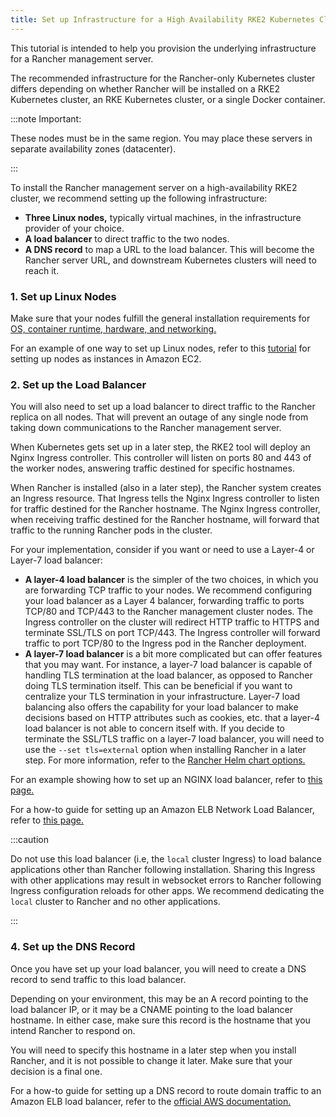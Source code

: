 ```yaml
---
title: Set up Infrastructure for a High Availability RKE2 Kubernetes Cluster
---
```


<head> 
  <link rel="canonical" href="https://ranchermanager.docs.rancher.com/how-to-guides/new-user-guides/infrastructure-setup/ha-rke2-kubernetes-cluster"/>
</head>

This tutorial is intended to help you provision the underlying infrastructure for a Rancher management server.

The recommended infrastructure for the Rancher-only Kubernetes cluster differs depending on whether Rancher will be installed on a RKE2 Kubernetes cluster, an RKE Kubernetes cluster, or a single Docker container.

:::note Important:

These nodes must be in the same region. You may place these servers in separate availability zones (datacenter).

:::

To install the Rancher management server on a high-availability RKE2 cluster, we recommend setting up the following infrastructure:

- **Three Linux nodes,** typically virtual machines, in the infrastructure provider of your choice.
- **A load balancer** to direct traffic to the two nodes.
- **A DNS record** to map a URL to the load balancer. This will become the Rancher server URL, and downstream Kubernetes clusters will need to reach it.

### 1. Set up Linux Nodes

Make sure that your nodes fulfill the general installation requirements for [OS, container runtime, hardware, and networking.](../../../pages-for-subheaders/installation-requirements.md)

For an example of one way to set up Linux nodes, refer to this [tutorial](nodes-in-amazon-ec2.md) for setting up nodes as instances in Amazon EC2.

### 2. Set up the Load Balancer

You will also need to set up a load balancer to direct traffic to the Rancher replica on all nodes. That will prevent an outage of any single node from taking down communications to the Rancher management server.

When Kubernetes gets set up in a later step, the RKE2 tool will deploy an Nginx Ingress controller. This controller will listen on ports 80 and 443 of the worker nodes, answering traffic destined for specific hostnames.

When Rancher is installed (also in a later step), the Rancher system creates an Ingress resource. That Ingress tells the Nginx Ingress controller to listen for traffic destined for the Rancher hostname. The Nginx Ingress controller, when receiving traffic destined for the Rancher hostname, will forward that traffic to the running Rancher pods in the cluster.

For your implementation, consider if you want or need to use a Layer-4 or Layer-7 load balancer:

- **A layer-4 load balancer** is the simpler of the two choices, in which you are forwarding TCP traffic to your nodes. We recommend configuring your load balancer as a Layer 4 balancer, forwarding traffic to ports TCP/80 and TCP/443 to the Rancher management cluster nodes. The Ingress controller on the cluster will redirect HTTP traffic to HTTPS and terminate SSL/TLS on port TCP/443. The Ingress controller will forward traffic to port TCP/80 to the Ingress pod in the Rancher deployment.
- **A layer-7 load balancer** is a bit more complicated but can offer features that you may want. For instance, a layer-7 load balancer is capable of handling TLS termination at the load balancer, as opposed to Rancher doing TLS termination itself. This can be beneficial if you want to centralize your TLS termination in your infrastructure. Layer-7 load balancing also offers the capability for your load balancer to make decisions based on HTTP attributes such as cookies, etc. that a layer-4 load balancer is not able to concern itself with. If you decide to terminate the SSL/TLS traffic on a layer-7 load balancer, you will need to use the `--set tls=external` option when installing Rancher in a later step. For more information, refer to the [Rancher Helm chart options.](../../../getting-started/installation-and-upgrade/installation-references/helm-chart-options.md#external-tls-termination)

For an example showing how to set up an NGINX load balancer, refer to [this page.](nginx-load-balancer.md)

For a how-to guide for setting up an Amazon ELB Network Load Balancer, refer to [this page.](amazon-elb-load-balancer.md)

:::caution

Do not use this load balancer (i.e, the `local` cluster Ingress) to load balance applications other than Rancher following installation. Sharing this Ingress with other applications may result in websocket errors to Rancher following Ingress configuration reloads for other apps. We recommend dedicating the `local` cluster to Rancher and no other applications.

:::

### 4. Set up the DNS Record

Once you have set up your load balancer, you will need to create a DNS record to send traffic to this load balancer.

Depending on your environment, this may be an A record pointing to the load balancer IP, or it may be a CNAME pointing to the load balancer hostname. In either case, make sure this record is the hostname that you intend Rancher to respond on.

You will need to specify this hostname in a later step when you install Rancher, and it is not possible to change it later. Make sure that your decision is a final one.

For a how-to guide for setting up a DNS record to route domain traffic to an Amazon ELB load balancer, refer to the [official AWS documentation.](https://docs.aws.amazon.com/Route53/latest/DeveloperGuide/routing-to-elb-load-balancer)